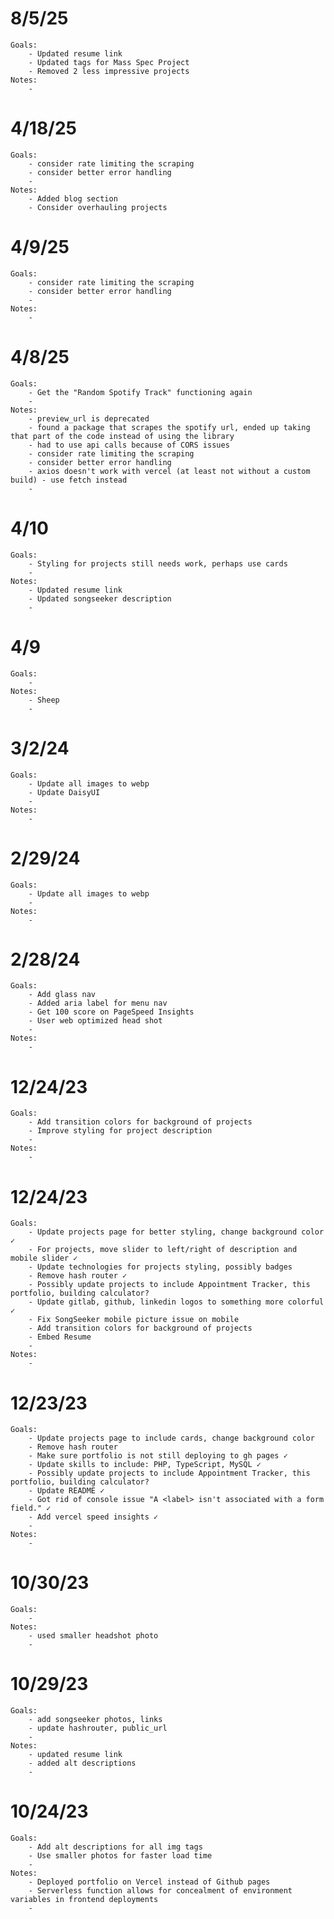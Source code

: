 # 8/5/25

    Goals:
        - Updated resume link
        - Updated tags for Mass Spec Project
        - Removed 2 less impressive projects
    Notes:
        -

# 4/18/25

    Goals:
        - consider rate limiting the scraping
        - consider better error handling
        -
    Notes:
        - Added blog section
        - Consider overhauling projects

# 4/9/25

    Goals:
        - consider rate limiting the scraping
        - consider better error handling
        -
    Notes:
        -

# 4/8/25

    Goals:
        - Get the "Random Spotify Track" functioning again
        -
    Notes:
        - preview_url is deprecated
        - found a package that scrapes the spotify url, ended up taking that part of the code instead of using the library
        - had to use api calls because of CORS issues
        - consider rate limiting the scraping
        - consider better error handling
        - axios doesn't work with vercel (at least not without a custom build) - use fetch instead
        -

# 4/10

    Goals:
        - Styling for projects still needs work, perhaps use cards
        -
    Notes:
        - Updated resume link
        - Updated songseeker description
        -

# 4/9

    Goals:
        -
    Notes:
        - Sheep
        -

# 3/2/24

    Goals:
        - Update all images to webp
        - Update DaisyUI
        -
    Notes:
        -

# 2/29/24

    Goals:
        - Update all images to webp
        -
    Notes:
        -

# 2/28/24

    Goals:
        - Add glass nav
        - Added aria label for menu nav
        - Get 100 score on PageSpeed Insights
        - User web optimized head shot
        -
    Notes:
        -

# 12/24/23

    Goals:
        - Add transition colors for background of projects
        - Improve styling for project description
        -
    Notes:
        -

# 12/24/23

    Goals:
        - Update projects page for better styling, change background color ✓
        - For projects, move slider to left/right of description and mobile slider ✓
        - Update technologies for projects styling, possibly badges
        - Remove hash router ✓
        - Possibly update projects to include Appointment Tracker, this portfolio, building calculator?
        - Update gitlab, github, linkedin logos to something more colorful ✓
        - Fix SongSeeker mobile picture issue on mobile
        - Add transition colors for background of projects
        - Embed Resume
        -
    Notes:
        -

# 12/23/23

    Goals:
        - Update projects page to include cards, change background color
        - Remove hash router
        - Make sure portfolio is not still deploying to gh pages ✓
        - Update skills to include: PHP, TypeScript, MySQL ✓
        - Possibly update projects to include Appointment Tracker, this portfolio, building calculator?
        - Update README ✓
        - Got rid of console issue "A <label> isn't associated with a form field." ✓
        - Add vercel speed insights ✓
        -
    Notes:
        -

# 10/30/23

    Goals:
        -
    Notes:
        - used smaller headshot photo
        -

# 10/29/23

    Goals:
        - add songseeker photos, links
        - update hashrouter, public_url
        -
    Notes:
        - updated resume link
        - added alt descriptions
        -

# 10/24/23

    Goals:
        - Add alt descriptions for all img tags
        - Use smaller photos for faster load time
        -
    Notes:
        - Deployed portfolio on Vercel instead of Github pages
        - Serverless function allows for concealment of environment variables in frontend deployments
        -
